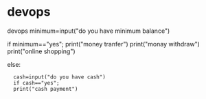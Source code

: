 # devops
devops
minimum=input("do you have minimum balance")

if minimum=="yes";
     print("money tranfer")
     print("monay withdraw")
     print("online shopping")

else:

      cash=input("do you have cash")
      if cash=="yes";
      print("cash payment")
